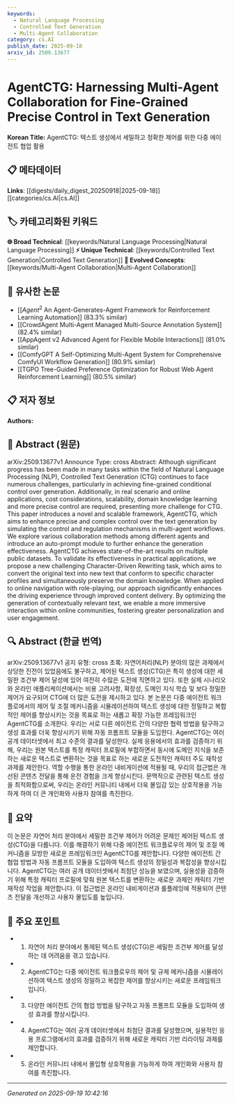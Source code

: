 ```yaml
---
keywords:
  - Natural Language Processing
  - Controlled Text Generation
  - Multi-Agent Collaboration
category: cs.AI
publish_date: 2025-09-18
arxiv_id: 2509.13677
---
```


<!-- KEYWORD_LINKING_METADATA:
{
  "processed_timestamp": "2025-09-22 22:40:50.449546",
  "vocabulary_version": "1.0",
  "selected_keywords": [
    "Natural Language Processing",
    "Controlled Text Generation",
    "Multi-Agent Collaboration"
  ],
  "rejected_keywords": [
    "Character-Driven Rewriting",
    "Auto-Prompt Module"
  ],
  "similarity_scores": {
    "Natural Language Processing": 0.85,
    "Controlled Text Generation": 0.78,
    "Multi-Agent Collaboration": 0.77
  },
  "extraction_method": "AI_prompt_based",
  "budget_applied": true
}
-->


# AgentCTG: Harnessing Multi-Agent Collaboration for Fine-Grained Precise Control in Text Generation

**Korean Title:** AgentCTG: 텍스트 생성에서 세밀하고 정확한 제어를 위한 다중 에이전트 협업 활용

## 📋 메타데이터

**Links**: [[digests/daily_digest_20250918|2025-09-18]]   [[categories/cs.AI|cs.AI]]

## 🏷️ 카테고리화된 키워드
**🌐 Broad Technical**: [[keywords/Natural Language Processing|Natural Language Processing]]
**⚡ Unique Technical**: [[keywords/Controlled Text Generation|Controlled Text Generation]]
**🚀 Evolved Concepts**: [[keywords/Multi-Agent Collaboration|Multi-Agent Collaboration]]

## 🔗 유사한 논문
- [[$Agent^2$ An Agent-Generates-Agent Framework for Reinforcement Learning Automation]] (83.3% similar)
- [[CrowdAgent Multi-Agent Managed Multi-Source Annotation System]] (82.4% similar)
- [[AppAgent v2 Advanced Agent for Flexible Mobile Interactions]] (81.0% similar)
- [[ComfyGPT A Self-Optimizing Multi-Agent System for Comprehensive ComfyUI Workflow Generation]] (80.9% similar)
- [[TGPO Tree-Guided Preference Optimization for Robust Web Agent Reinforcement Learning]] (80.5% similar)

## 📋 저자 정보

**Authors:** 

## 📄 Abstract (원문)

arXiv:2509.13677v1 Announce Type: cross 
Abstract: Although significant progress has been made in many tasks within the field of Natural Language Processing (NLP), Controlled Text Generation (CTG) continues to face numerous challenges, particularly in achieving fine-grained conditional control over generation. Additionally, in real scenario and online applications, cost considerations, scalability, domain knowledge learning and more precise control are required, presenting more challenge for CTG. This paper introduces a novel and scalable framework, AgentCTG, which aims to enhance precise and complex control over the text generation by simulating the control and regulation mechanisms in multi-agent workflows. We explore various collaboration methods among different agents and introduce an auto-prompt module to further enhance the generation effectiveness. AgentCTG achieves state-of-the-art results on multiple public datasets. To validate its effectiveness in practical applications, we propose a new challenging Character-Driven Rewriting task, which aims to convert the original text into new text that conform to specific character profiles and simultaneously preserve the domain knowledge. When applied to online navigation with role-playing, our approach significantly enhances the driving experience through improved content delivery. By optimizing the generation of contextually relevant text, we enable a more immersive interaction within online communities, fostering greater personalization and user engagement.

## 🔍 Abstract (한글 번역)

arXiv:2509.13677v1 공지 유형: cross
초록: 자연어처리(NLP) 분야의 많은 과제에서 상당한 진전이 있었음에도 불구하고, 제어된 텍스트 생성(CTG)은 특히 생성에 대한 세밀한 조건부 제어 달성에 있어 여전히 수많은 도전에 직면하고 있다. 또한 실제 시나리오와 온라인 애플리케이션에서는 비용 고려사항, 확장성, 도메인 지식 학습 및 보다 정밀한 제어가 요구되어 CTG에 더 많은 도전을 제시하고 있다. 본 논문은 다중 에이전트 워크플로에서의 제어 및 조절 메커니즘을 시뮬레이션하여 텍스트 생성에 대한 정밀하고 복합적인 제어를 향상시키는 것을 목표로 하는 새롭고 확장 가능한 프레임워크인 AgentCTG를 소개한다. 우리는 서로 다른 에이전트 간의 다양한 협력 방법을 탐구하고 생성 효과를 더욱 향상시키기 위해 자동 프롬프트 모듈을 도입한다. AgentCTG는 여러 공개 데이터셋에서 최고 수준의 결과를 달성한다. 실제 응용에서의 효과를 검증하기 위해, 우리는 원본 텍스트를 특정 캐릭터 프로필에 부합하면서 동시에 도메인 지식을 보존하는 새로운 텍스트로 변환하는 것을 목표로 하는 새로운 도전적인 캐릭터 주도 재작성 과제를 제안한다. 역할 수행을 통한 온라인 내비게이션에 적용될 때, 우리의 접근법은 개선된 콘텐츠 전달을 통해 운전 경험을 크게 향상시킨다. 문맥적으로 관련된 텍스트 생성을 최적화함으로써, 우리는 온라인 커뮤니티 내에서 더욱 몰입감 있는 상호작용을 가능하게 하여 더 큰 개인화와 사용자 참여를 촉진한다.

## 📝 요약

이 논문은 자연어 처리 분야에서 세밀한 조건부 제어가 어려운 문제인 제어된 텍스트 생성(CTG)을 다룹니다. 이를 해결하기 위해 다중 에이전트 워크플로우의 제어 및 조절 메커니즘을 모방한 새로운 프레임워크인 AgentCTG를 제안합니다. 다양한 에이전트 간 협업 방법과 자동 프롬프트 모듈을 도입하여 텍스트 생성의 정밀성과 복잡성을 향상시킵니다. AgentCTG는 여러 공개 데이터셋에서 최첨단 성능을 보였으며, 실용성을 검증하기 위해 특정 캐릭터 프로필에 맞춰 원본 텍스트를 변환하는 새로운 과제인 캐릭터 기반 재작성 작업을 제안합니다. 이 접근법은 온라인 내비게이션과 롤플레잉에 적용되어 콘텐츠 전달을 개선하고 사용자 몰입도를 높입니다.

## 🎯 주요 포인트

- 1. 자연어 처리 분야에서 통제된 텍스트 생성(CTG)은 세밀한 조건부 제어를 달성하는 데 어려움을 겪고 있습니다.

- 2. AgentCTG는 다중 에이전트 워크플로우의 제어 및 규제 메커니즘을 시뮬레이션하여 텍스트 생성의 정밀하고 복잡한 제어를 향상시키는 새로운 프레임워크입니다.

- 3. 다양한 에이전트 간의 협업 방법을 탐구하고 자동 프롬프트 모듈을 도입하여 생성 효과를 향상시킵니다.

- 4. AgentCTG는 여러 공개 데이터셋에서 최첨단 결과를 달성했으며, 실용적인 응용 프로그램에서의 효과를 검증하기 위해 새로운 캐릭터 기반 리라이팅 과제를 제안합니다.

- 5. 온라인 커뮤니티 내에서 몰입형 상호작용을 가능하게 하여 개인화와 사용자 참여를 촉진합니다.

---

*Generated on 2025-09-19 10:42:16*